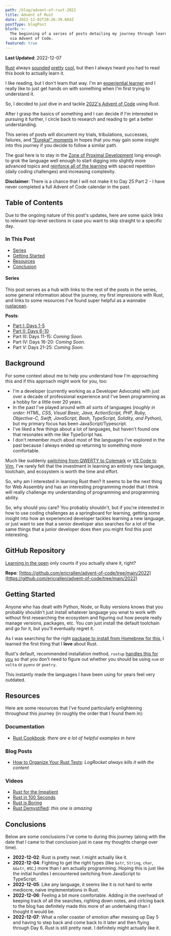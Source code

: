 ```yaml
---
path: /blog/advent-of-rust-2022
title: Advent of Rust
date: 2022-12-02T20:26:39.664Z
postType: blogPost
blurb: >-
  The beginning of a series of posts detailing my journey through learning Rust
  via Advent of Code.
featured: true
---
```

**Last Updated**: 2022-12-07

[Rust](https://www.rust-lang.org/) always [sounded](https://stackoverflow.blog/2020/01/20/what-is-rust-and-why-is-it-so-popular/) [pretty](https://blog.logrocket.com/why-is-rust-popular/) [cool](https://www.sheshbabu.com/posts/rust-wasm-yew-single-page-application/), but then I always heard you had to read this book to actually learn it.

I like reading, but I don't learn that way. I'm an [experiential learner](https://www.niu.edu/citl/resources/guides/instructional-guide/experiential-learning.shtml#:~:text=%E2%80%9CExperiential%20%5Blearning%5D%20is%20a,Association%20for%20Experiential%20Education%2C%20para) and I really like to just get hands on with something when I'm first trying to understand it.

So, I decided to just dive in and tackle [2022's Advent of Code](https://adventofcode.com/2022) using Rust.

After I grasp the basics of something and I can decide if I'm interested in pursuing it further, I circle back to research and reading to get a better understanding.

This series of posts will document my trials, tribulations, successes, failures, and ["Eureka!" moments](https://en.wikipedia.org/wiki/Eureka_(word)#Archimedes) in hopes that you may gain some insight into this journey if you decide to follow a similar path.

The goal here is to stay in the [Zone of Proximal Development](https://www.simplypsychology.org/Zone-of-Proximal-Development.html) long enough to grok the language well enough to start digging into slightly more advanced topics and [reinforce all of the learning](https://hamre-erik.medium.com/desirable-difficulty-why-you-should-make-learning-more-difficult-on-purpose-c65223046d6b) with spaced repetition (daily coding challenges) and increasing complexity.

**Disclaimer**: There is a chance that I will not make it to Day 25 Part 2 - I have never completed a full Advent of Code calendar in the past.

<a id="table-of-contents"></a>

## Table of Contents

Due to the ongoing nature of this post's updates, here are some quick links to relevant top-level sections in case you want to skip straight to a specific day.

<a id="sections"></a>

### In This Post

- [Series](#series)
- [Getting Started](#getting-started)
- [Resources](#resources)
- [Conclusion](#conclusion)

<a id="Posts"></a>

#### Series

This post serves as a hub with links to the rest of the posts in the series, some general information about the journey, my first impressions with Rust, and links to some resources I've found super helpful as a wannabe [rustacean](https://www.rustaceans.org/).

**Posts**:

- [Part I: Days 1-5](https://ericrallen.dev/blog/advent-of-code-2022-pt-i)
- [Part II: Days 6-10](https://ericrallen.dev/blog/advent-of-code-2022-pt-ii)
- Part III: Days 11-15: _Coming Soon._
- Part IV: Days 16-20: _Coming Soon._
- Part V: Days 21-25: _Coming Soon._

<a id="background"></a>

## Background

For some context about me to help you understand how I'm approaching this and if this approach might work for you, too:

- I'm a developer (currently working as a Developer Advocate) with just over a decade of professional experience and I've been programming as a hobby for a little over 20 years.
- In the past I've played around with all sorts of languages (_roughly in order: HTML, CSS, Visual Basic, Java, ActionScript, PHP, Ruby, Objective-C, Swift, JavaScript, Bash, TypeScript, Solidity, and Python_), but my primary focus has been JavaScript/Typescript.
- I've liked a few things about a lot of languages, but haven't found one that resonates with me like TypeScript has.
- I don't remember much about most of the languages I've explored in the past because I always ended up returning to something more comfortable. 

Much like suddenly [switching from QWERTY to Colemark](https://www.daskeyboard.com/blog/qwerty-vs-dvorak-vs-colemak-keyboard-layouts/) or [VS Code to Vim](https://betterprogramming.pub/should-you-learn-vim-as-a-developer-in-2020-75fde02c5443), I've rarely felt that the investment in learning an entirely new language, toolchain, and ecosystem is worth the time and effort.

So, why am I interested in learning Rust then? It seems to be the next thing for Web Assembly and has an interesting programming model that I think will really challenge my understanding of programming and programming ability.

So, why should you care? You probably shouldn't, but if you're interested in how to use coding challenges as a springboard for learning, getting some insight into how an experienced developer tackles learning a new language, or just want to see that a senior developer also searches for a lot of the same things that a junior developer does then you might find this post interesting.

<a id="github-repository"></a>

## GitHub Repository

[Learning in the open](https://www.olivercoding.com/2021-05-29-learning-in-open/) only counts if you actually share it, right?

**Repo**: [https://github.com/ericrallen/advent-of-code/tree/main/2022](https://github.com/ericrallen/advent-of-code/tree/main/2022)

<a id="getting-started"></a>

## Getting Started

Anyone who has dealt with Python, Node, or Ruby versions knows that you probably shouldn't just install whatever language you wnat to work with without first researching the ecosystem and figuring out how people really manage versions, packages, etc. You _can_ just install the default toolchain and go for it, but you'll eventually regret it.

As I was searching for the right [package to install from Homebrew for this](https://users.rust-lang.org/t/best-way-to-install-rust-on-os-x-rustup-or-brew/6362), I learned the first thing that I **love** about Rust.

Rust's default, recommended installation method, `rustup` [handles this for you](https://rust-lang.github.io/rustup/concepts/index.html) so that you don't need to figure out whether you should be using `nvm` or `volta` or `pyenv` or `poetry`.

This instantly made the languages I have been using for years feel very outdated.

<a id="resources"></a>

## Resources

Here are some resources that I've found particularly enlightening throughout this journey (in roughly the order that I found them in):

### Documentation

- [Rust Cookbook](https://rust-lang-nursery.github.io/rust-cookbook/intro.html): _there are a lot of helpful examples in here_

### Blog Posts

- [How to Organize Your Rust Tests](https://blog.logrocket.com/how-to-organize-your-rust-tests/): _LogRocket always kills it with the content_

### Videos

- [Rust for the Impatient](https://youtu.be/br3GIIQeefY)
- [Rust in 100 Seconds](https://youtu.be/5C_HPTJg5ek)
- [Rust is Boring](https://youtu.be/oY0XwMOSzq4)
- [Rust Demystified](https://youtu.be/TJTDTyNdJdY): _this one is amazing_

<a id="conclusions"></a>

## Conclusions

Below are some conclusions I've come to during this journey (along with the date that I came to that conclusion just in case my thoughts change over time).

- **2022-12-02**: Rust is pretty neat. I might actually like it.
- **2022-12-04**: Fighting to get the right types (like `&str`, `String`, `char`, `&&str`, etc.) more than I am actually programming. Hoping this is just like the initial hurdles I encountered switching from JavaScript to TypeScript.
- **2022-12-05**: Like any language, it seems like it is not hard to write mediocre, naive implementations in Rust.
- **2022-12-06**: Feeling a bit more comfortable. Adding in the overhead of keeping track of all the searches, righting down notes, and cirlcing back to the blog has definitely made this more of an undertaking than I thought it would be.
- **2022-12-07**: What a roller coaster of emotion after messing up Day 5 and having to step back and come back to it later and then flying through Day 6. Rust is still pretty neat. I definitely might actually like it.

